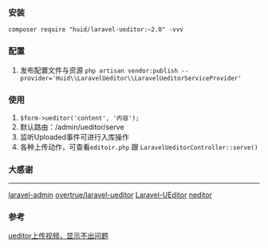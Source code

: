 ### 安装
`composer require "huid/laravel-ueditor:~2.0" -vvv`

### 配置
1. 发布配置文件与资源
`php artisan vendor:publish --provider='Huid\\LaravelUeditor\\LaravelUeditorServiceProvider'`

### 使用
1. `$form->ueditor('content', '内容');`
2. 默认路由：/admin/ueditor/serve
3. 监听Uploaded事件可进行入库操作
4. 各种上传动作，可查看`editoir.php` 跟 `LaravelUeditorController::serve()`

### 大感谢
---
[laravel-admin](https://github.com/z-song/laravel-admin)
[overtrue/laravel-ueditor](https://github.com/overtrue/laravel-ueditor)
[Laravel-UEditor](https://github.com/codingyu/laravel-ueditor)
[neditor](https://github.com/notadd/neditor)

### 参考
[ueditor上传视频，显示不出问题](https://blog.csdn.net/weixin_43239106/article/details/82830615)
